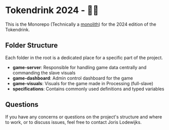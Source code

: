 # Tokendrink 2024 - 💸💸
This is the Monorepo (Technically a [monolith](https://monorepo.tools/#what-is-a-monorepo)) for the 2024 edition of the Tokendrink.

## Folder Structure
Each folder in the root is a dedicated place for a specific part of the project.
- **game-server**: Responsible for handling game data centrally and commanding the slave visuals
- **game-dashboard**: Admin control dashboard for the game
- **game-visuals**: Visuals for the game made in Processing (full-slave)
- **specifications**: Contains commonly used definitions and typed variables

## Questions
If you have any concerns or questions on the project's structure and where to work, or to discuss issues, feel free to contact Joris Lodewijks.
